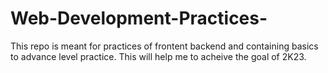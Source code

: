 # Web-Development-Practices-
This repo is meant for practices of frontent backend and containing basics to advance level practice. This will help me to acheive the goal of 2K23.
